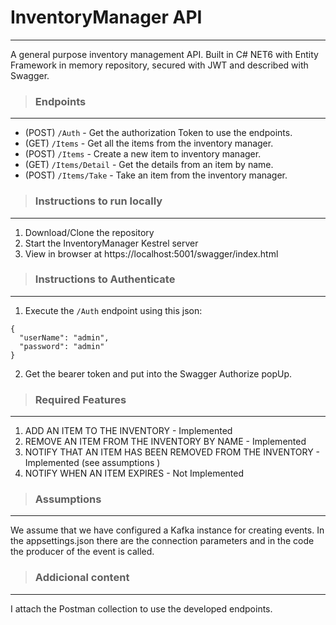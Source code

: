 # **InventoryManager API**
---
A general purpose inventory management API. Built in C# NET6 with Entity Framework in memory repository, secured with JWT and described with Swagger.

>### **Endpoints**
---
+ (POST) `/Auth` - Get the authorization Token to use the endpoints.
+ (GET)  `/Items` - Get all the items from the inventory manager.
+ (POST) `/Items` - Create a new item to inventory manager.
+ (GET)  `/Items/Detail` - Get the details from an item by name.
+ (POST) `/Items/Take` - Take an item from the inventory manager.

>### **Instructions to run locally**
---
1. Download/Clone the repository
2. Start the InventoryManager Kestrel server
3. View in browser at https://localhost:5001/swagger/index.html

>### **Instructions to Authenticate**
---
1. Execute the `/Auth` endpoint using this json:
```
{
  "userName": "admin",
  "password": "admin"
}
```
2. Get the bearer token and put into the Swagger Authorize popUp.

>### **Required Features**
---
1. ADD AN ITEM TO THE INVENTORY - Implemented
2. REMOVE AN ITEM FROM THE INVENTORY BY NAME - Implemented
3. NOTIFY THAT AN ITEM HAS BEEN REMOVED FROM THE INVENTORY - Implemented (see assumptions )
4. NOTIFY WHEN AN ITEM EXPIRES - Not Implemented

>### **Assumptions**
---
We assume that we have configured a Kafka instance for creating events. In the appsettings.json there are the connection parameters and in the code the producer of the event is called.

>### **Addicional content**
---
I attach the Postman collection to use the developed endpoints.
